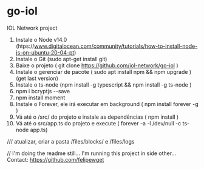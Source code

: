 # go-iol
IOL Network project

1. Instale o Node v14.0 (htps://www.digitalocean.com/community/tutorials/how-to-install-node-js-on-ubuntu-20-04-pt)
2. Instale o Git (sudo apt-get install git)
3. Baixe o projeto ( git clone https://github.com/iol-network/go-iol )
4. Instale o gerenciar de pacote ( sudo apt install npm && npm upgrade ) (get last version)
5. Instale o ts-node (npm install -g typescript && npm install -g ts-node )
6. npm i bcryptjs --save
7. npm install moment
8. Instale o Forever, ele irá executar em background ( npm install forever -g )
9. Vá até o /src/ do projeto e instale as dependências ( npm install )
10. Vá até o src/app.ts do projeto e execute ( forever -a -l /dev/null -c ts-node app.ts)

/// atualizar, criar a pasta /files/blocks/ e /files/logs

// I'm doing the readme still... I'm running this project in side other... Contact: https://github.com/felipewget
